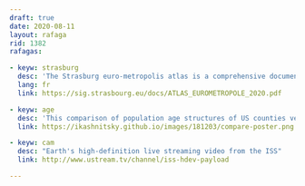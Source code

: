 ```yaml
---
draft: true
date: 2020-08-11
layout: rafaga
rid: 1382
rafagas:

- keyw: strasburg
  desc: 'The Strasburg euro-metropolis atlas is a comprehensive document with all kinds of data, charts, and geostatistics (PDF)'
  lang: fr
  link: https://sig.strasbourg.eu/docs/ATLAS_EUROMETROPOLE_2020.pdf

- keyw: age
  desc: 'This comparison of population age structures of US counties versus European UTS3 regions uses a three-variable scheme to identify direction and strength of average deviation'
  link: https://ikashnitsky.github.io/images/181203/compare-poster.png

- keyw: cam
  desc: "Earth's high-definition live streaming video from the ISS"
  link: http://www.ustream.tv/channel/iss-hdev-payload

---
```

